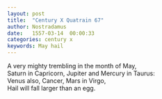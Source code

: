 ```yaml
---
layout: post
title:  "Century X Quatrain 67"
author: Nostradamus
date:   1557-03-14  00:00:33
categories: century x
keywords: May hail
---
```

A very mighty trembling in the month of May,  
Saturn in Capricorn, Jupiter and Mercury in Taurus:  
Venus also, Cancer, Mars in Virgo,  
Hail will fall larger than an egg.
